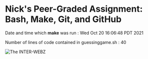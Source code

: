 # Nick's Peer-Graded Assignment: Bash, Make, Git, and GitHub #
 
Date and time which **make** was run :
Wed Oct 20 16:06:48 PDT 2021
 
Number of lines of code contained in guessinggame.sh :
40
 
![The INTER-WEBZ](https://openclipart.org/image/800px/317476)
